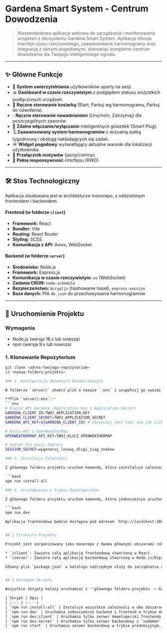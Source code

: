 # Gardena Smart System - Centrum Dowodzenia

> Niestandardowa aplikacja webowa do zarządzania i monitorowania urządzeń z ekosystemu Gardena Smart System. Aplikacja oferuje interfejs czasu rzeczywistego, zaawansowane harmonogramy oraz integrację z danymi pogodowymi, stanowiąc kompletne centrum dowodzenia dla Twojego inteligentnego ogrodu.

---
## ✨ Główne Funkcje

* 🔐 **System uwierzytelniania** użytkowników oparty na sesji.
* 📊 **Dashboard w czasie rzeczywistym** z podglądem statusu wszystkich podłączonych urządzeń.
* 🤖 **Ręczne sterowanie kosiarką** (Start, Parkuj wg harmonogramu, Parkuj do odwołania).
* 💧 **Ręczne sterowanie nawadnianiem** (Uruchom, Zatrzymaj) dla poszczególnych zaworów.
* 🔌 **Zdalne włączanie/wyłączanie** inteligentnych gniazdek (Smart Plug).
* 🗓️ **Zaawansowany system harmonogramów** z wizualną siatką tygodniową i obsługą nakładających się zadań.
* ☀️ **Widget pogodowy** wyświetlający aktualne warunki dla lokalizacji użytkownika.
* 🎨 **Przełącznik motywów** (jasny/ciemny).
* 📱 **Pełna responsywność** interfejsu (RWD).

---
## 🛠️ Stos Technologiczny

Aplikacja zbudowana jest w architekturze monorepo, z oddzielonym frontendem i backendem.

#### **Frontend (w folderze `client`)**
* **Framework:** React
* **Bundler:** Vite
* **Routing:** React Router
* **Styling:** SCSS
* **Komunikacja z API:** Axios, WebSocket

#### **Backend (w folderze `server`)**
* **Środowisko:** Node.js
* **Framework:** Express.js
* **Komunikacja w czasie rzeczywistym:** `ws` (WebSocket)
* **Zadania CRON:** `node-schedule`
* **Bezpieczeństwo:** `bcryptjs` (hashowanie haseł), `express-session`
* **Baza danych:** Plik `db.json` do przechowywania harmonogramów

---
## 🚀 Uruchomienie Projektu

### Wymagania

* Node.js (wersja 18.x lub nowsza)
* npm (wersja 9.x lub nowsza)

### 1. Klonowanie Repozytorium

```bash
git clone <adres-twojego-repozytorium>
cd <nazwa-folderu-projektu>

### 2. Konfiguracja Zmiennych Środowiskowych

W folderze `server/` utwórz plik o nazwie `.env` i uzupełnij go swoimi kluczami API.

**Plik `server/.env`:**
```env
# Klucze API Gardena (Application Key i Application Secret)
GARDENA_CLIENT_ID=TWOJ_APPLICATION_KEY
GARDENA_CLIENT_SECRET=TWOJ_APPLICATION_SECRET
GARDENA_API_KEY=${GARDENA_CLIENT_ID} # Zazwyczaj jest taki sam jak CLIENT_ID

# Klucz API z OpenWeatherMap
OPENWEATHERMAP_API_KEY=TWOJ_KLUCZ_OPENWEATHERMAP

# Sekret dla sesji Express
SESSION_SECRET=wygeneruj_losowy_dlugi_ciag_znakow

### 3. Instalacja Zależności

Z głównego folderu projektu uruchom komendę, która zainstaluje zależności dla frontendu i backendu:

```bash
npm run install-all

### 4. Uruchomienie w Trybie Deweloperskim

Z głównego folderu projektu uruchom komendę, która jednocześnie uruchomi serwer backendowy (na porcie 3001) i serwer deweloperski Vite (na porcie 3000 lub innym wolnym/wybranym przez Ciebie):

```bash
npm run dev

Aplikacja frontendowa będzie dostępna pod adresem `http://localhost:3000` (lub innym wskazanym w terminalu - do ustawienia w vite.config.js).


## 📂 Struktura Projektu

Projekt jest zorganizowany jako monorepo z dwoma głównymi obszarami roboczymi:

* `/client`: Zawiera całą aplikację frontendową stworzoną w React.
* `/server`: Zawiera całą aplikację backendową stworzoną w Node.js/Express.

Główny plik `package.json` w katalogu nadrzędnym służy do zarządzania oboma projektami.


## 📜 Dostępne Skrypty

Wszystkie skrypty należy uruchamiać z **głównego folderu projektu -> Gardena Smart System**.

| Skrypt | Opis |
| :--- | :--- |
| `npm run install-all` | Instaluje wszystkie zależności w obu obszarach (`client` i `server`). |
| `npm run dev` | Uruchamia jednocześnie backend i frontend w trybie deweloperskim. |
| `npm run dev:client` | Uruchamia tylko serwer deweloperski frontendu (Vite). |
| `npm run dev:server` | Uruchamia tylko serwer backendowy z `nodemon`. |
| `npm run start` | Uruchamia serwer backendowy w trybie produkcyjnym. |